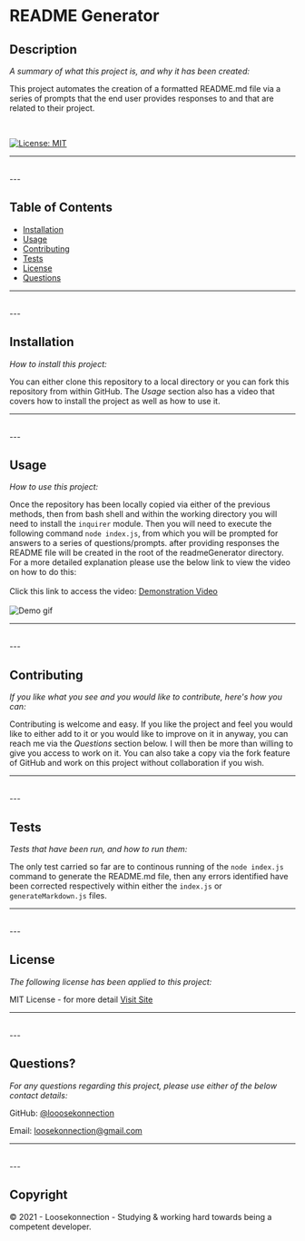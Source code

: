 
# README Generator

## Description 

*A summary of what this project is, and why it has been created:*

This project automates the creation of a formatted README.md file via a series of prompts that the end user provides responses to and that are related to their project.

<br>

[![License: MIT](https://img.shields.io/badge/License-MIT-yellow.svg)](https://opensource.org/licenses/MIT)

---

<br>
---

## Table of Contents       
   * [Installation](#installation)
   * [Usage](#usage)
   * [Contributing](#contributing)    
   * [Tests](#tests)    
   * [License](#license)
   * [Questions](#questions)
---

<br>
---

## Installation

*How to install this project:*

You can either clone this repository to a local directory or you can fork this repository from within GitHub. The *Usage* section also has a video that covers how to install the project as well as how to use it.

 
---

<br>
---

## Usage 

*How to use this project:*

Once the repository has been locally copied via either of the previous methods, then from bash shell and within the working directory you will need to install the ```inquirer``` module. Then you will need to execute the following command ```node index.js```, from which you will be prompted for answers to a series of questions/prompts. after providing responses the README file will be created in the root of the readmeGenerator directory. <br> For a more detailed explanation please use the below link to view the video on how to do this: <br><br> Click this link to access the video: [Demonstration Video](https://drive.google.com/file/d/19WjeDNL_luLmGA4Mq9ygJm5WOL_wu3j9/view?usp=sharing) <br> <br>![Demo gif](./demo/README_Generator_Demo.gif)


---

<br>
---

## Contributing

*If you like what you see and you would like to contribute, here's how you can:*

Contributing is welcome and easy. If you like the project and feel you would like to either add to it or you would like to improve on it in anyway, you can reach me via the *Questions* section below. I will then be more than willing to give you access to work on it. You can also take a copy via the fork feature of GitHub and work on this project without collaboration if you wish.

 
---

<br>
---

## Tests

*Tests that have been run, and how to run them:*

The only test carried so far are to continous running of the ```node index.js``` command to generate the README.md file, then any errors identified have been corrected respectively within either the ```index.js``` or ```generateMarkdown.js``` files.


---

<br>
---

## License

*The following license has been applied to this project:*

MIT License - for more detail [Visit Site](https://opensource.org/licenses/MIT)


---

<br>
---

## Questions?

*For any questions regarding this project, please use either of the below contact details:*

GitHub: [@looosekonnection](https://github.com/looosekonnection)

Email: loosekonnection@gmail.com


---

<br>
---

## Copyright

© 2021 - Loosekonnection - Studying & working hard towards being a competent developer. 


